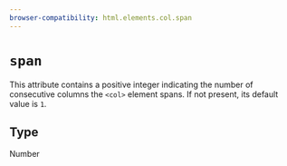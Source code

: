 ```yaml
---
browser-compatibility: html.elements.col.span
---
```


# `span`

This attribute contains a positive integer indicating the number of
consecutive columns the `<col>` element spans. If not present, its
default value is `1`.

## Type

Number
